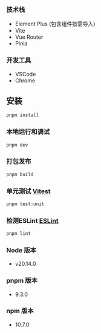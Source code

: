 ### 技术栈

- Element Plus (包含组件按需导入)
- Vite
- Vue Router
- Pinia

### 开发工具

- VSCode
- Chrome

## 安装

```sh
pnpm install
```

### 本地运行和调试

```sh
pnpm dev
```

### 打包发布

```sh
pnpm build
```

### 单元测试 [Vitest](https://vitest.dev/)

```sh
pnpm test:unit
```

### 检测ESLint [ESLint](https://eslint.org/)

```sh
pnpm lint
```

### Node 版本

- v20.14.0

### pnpm 版本

- 9.3.0

### npm 版本

- 10.7.0
